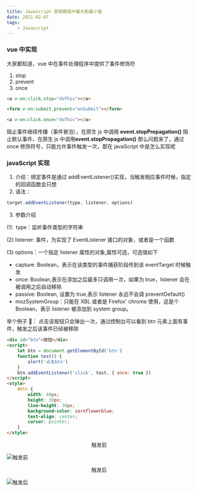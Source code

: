```yaml
---
title: Javascript 获取数组中最大和最小值
date: 2021-02-07
tags:
    - Javascript
---
```


### vue 中实现

大家都知道，vue 中在事件处理程序中提供了事件修饰符

1. stop
2. prevent
3. once

```html
<a v-on:click.stop="doThis"></a>

<form v-on:submit.prevent="onSubmit"></form>

<a v-on:click.once="doThis"></a>
```

阻止事件继续传播（事件冒泡），在原生 js 中调用 **event.stopPropagation()**
阻止默认事件，在原生 js 中调用**event.stopPropagation()**
那么问题来了，通过 once 修饰符号，只能允许事件触发一次，那在 javaScript 中是怎么实现呢

### javaScript 实现

1. 介绍：绑定事件是通过 addEventListener()实现，当触发相应事件时候，指定的回调函数会只想
2. 语法：

```js
target.addEventListener(type, listener, options)
```

3. 参数介绍

(1）type：监听事件类型的字符串

(2) listener: 事件，为实现了 EventListener 接口的对象，或者是一个函数

(3) options：一个指定 listener 属性的对象,属性可选，可选值如下

-   capture: Boolean，表示在该类型的事件捕获阶段传到该 eventTarget 时候触发
-   once: Boolean,表示在添加之后最多只调用一次，如果为 true，listener 会在被调用之后自动移除
-   passive: Boolean, 设置为 true,表示 listener 永远不会调 preventDefault()
-   mozSystemGroup：只能在 XBL 或者是 Firefox' chrome 使用，这是个 Boolean，表示 listener 被添加到 system group。

举个例子 🌰： 点击该按钮只会弹出一次，通过控制台可以看到 btn 元素上面有事件，触发之后该事件已经被移除

```html
<div id="btn">按钮</div>
<script>
    let btn = document.getElementById('btn')
    function test() {
        alert('点击btn')
    }
    btn.addEventListener('click', test, { once: true })
</script>
<style>
    #btn {
        width: 40px;
        height: 30px;
        line-height: 30px;
        background-color: cornflowerblue;
        text-align: center;
        cursor: pointer;
    }
</style>
```

<div align='center'>触发前</div>

![触发前](https://i.niupic.com/images/2021/02/03/9aY8.png)

<div align='center'>触发后</div>

![触发后](https://i.niupic.com/images/2021/02/03/9aY9.png)
